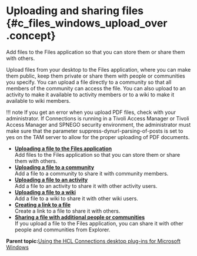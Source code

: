 # Uploading and sharing files {#c_files_windows_upload_over .concept}

Add files to the Files application so that you can store them or share them with others.

Upload files from your desktop to the Files application, where you can make them public, keep them private or share them with people or communities you specify. You can upload a file directly to a community so that all members of the community can access the file. You can also upload to an activity to make it available to activity members or to a wiki to make it available to wiki members.

!!! note
    If you get an error when you upload PDF files, check with your administrator. If Connections is running in a Tivoli Access Manager or Tivoli Access Manager and SPNEGO security environment, the administrator must make sure that the parameter suppress-dynurl-parsing-of-posts is set to yes on the TAM server to allow for the proper uploading of PDF documents.

-   **[Uploading a file to the Files application](../../connectors/enduser/t_files_windows_upload.md)**  
Add files to the Files application so that you can store them or share them with others.
-   **[Uploading a file to a community](../../connectors/enduser/t_files_windows_upload_comm.md)**  
Add a file to a community to share it with community members.
-   **[Uploading a file to an activity](../../connectors/enduser/t_files_windows_upload_activity.md)**  
Add a file to an activity to share it with other activity users.
-   **[Uploading a file to a wiki](../../connectors/enduser/t_files_windows_upload_wiki.md)**  
Add a file to a wiki to share it with other wiki users.
-   **[Creating a link to a file](../../connectors/enduser/t_files_windows_share_link.md)**  
Create a link to a file to share it with others.
-   **[Sharing a file with additional people or communities](../../connectors/enduser/t_files_windows_share.md)**  
If you upload a file to the Files application, you can share it with other people and communities from Explorer.

**Parent topic:**[Using the HCL Connections desktop plug-ins for Microsoft Windows](../../connectors/enduser/c_ms_plugins_win_explorer.md)

